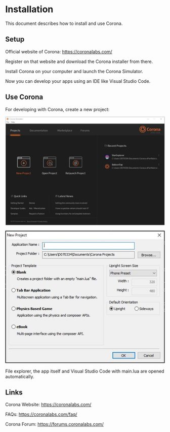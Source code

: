 # Installation
This document describes how to install and use Corona.

## Setup
Official website of Corona: https://coronalabs.com/

Register on that website and download the Corona installer from there.

Install Corona on your computer and launch the Corona Simulator.

Now you can develop your apps using an IDE like Visual Studio Code. 


## Use Corona
For developing with Corona, create a new project:

![Welcome Screen](pictures/WelcomeScreen.png)

![Create new project](pictures/Create_new_project.png)

File explorer, the app itself and Visual Studio Code with main.lua are opened automatically.

## Links
Corona Website: https://coronalabs.com/

FAQs: https://coronalabs.com/faq/

Corona Forum: https://forums.coronalabs.com/
